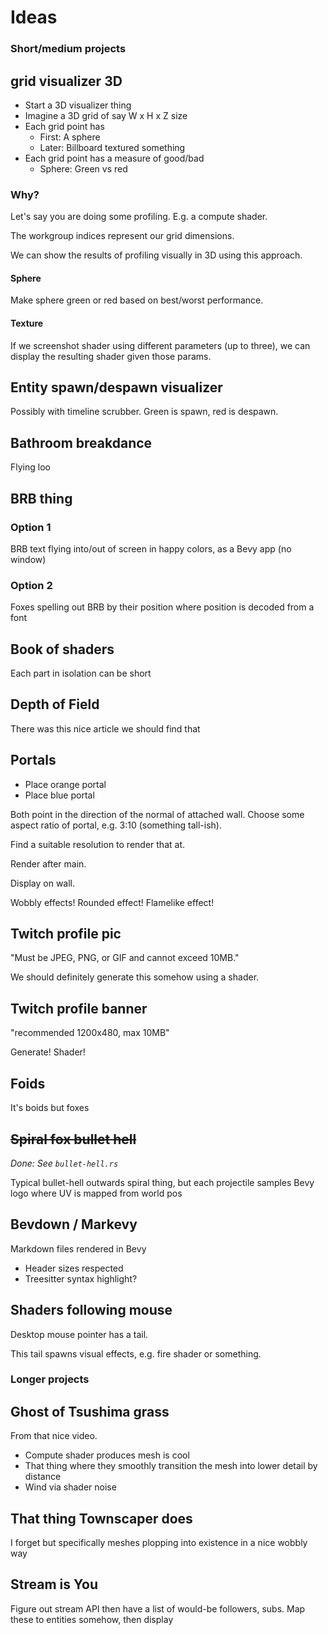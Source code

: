 # Ideas

### Short/medium projects

## grid visualizer 3D

- Start a 3D visualizer thing
- Imagine a 3D grid of say W x H x Z size
- Each grid point has
    - First: A sphere
    - Later: Billboard textured something
- Each grid point has a measure of good/bad
    - Sphere: Green vs red

### Why?

Let's say you are doing some profiling. E.g. a compute shader.

The workgroup indices represent our grid dimensions.

We can show the results of profiling visually in 3D using this approach.

#### Sphere

Make sphere green or red based on best/worst performance.

#### Texture

If we screenshot shader using different parameters (up to three), we can display the resulting
shader given those params.

## Entity spawn/despawn visualizer

Possibly with timeline scrubber.
Green is spawn, red is despawn.

## Bathroom breakdance

Flying loo

## BRB thing

### Option 1

BRB text flying into/out of screen in happy colors, as a Bevy app (no window)

### Option 2

Foxes spelling out BRB by their position where position is decoded from a font

## Book of shaders

Each part in isolation can be short

## Depth of Field

There was this nice article we should find that

## Portals

- Place orange portal
- Place blue portal

Both point in the direction of the normal of attached wall.
Choose some aspect ratio of portal, e.g. 3:10 (something tall-ish).

Find a suitable resolution to render that at.

Render after main.

Display on wall.

Wobbly effects! Rounded effect! Flamelike effect!

## Twitch profile pic

"Must be JPEG, PNG, or GIF and cannot exceed 10MB."

We should definitely generate this somehow using a shader.

## Twitch profile banner

"recommended 1200x480, max 10MB" 

Generate! Shader!

## Foids

It's boids but foxes

## ~~Spiral fox bullet hell~~

_Done: See `bullet-hell.rs`_

Typical bullet-hell outwards spiral thing, but
each projectile samples Bevy logo where UV is mapped from world pos

## Bevdown / Markevy

Markdown files rendered in Bevy

- Header sizes respected
- Treesitter syntax highlight?

## Shaders following mouse

Desktop mouse pointer has a tail.

This tail spawns visual effects, e.g. fire shader or something.

### Longer projects

## Ghost of Tsushima grass

From that nice video.

- Compute shader produces mesh is cool
- That thing where they smoothly transition the mesh into lower detail by distance
- Wind via shader noise

## That thing Townscaper does

I forget but specifically meshes plopping into existence
in a nice wobbly way 

## Stream is You

Figure out stream API then have a list of would-be followers, subs.
Map these to entities somehow, then display


